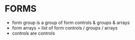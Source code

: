 # FORMS


* form group is a group of form controls & groups & arrays
* form arrays = list of form controls / groups / arrays
* controls are controls
